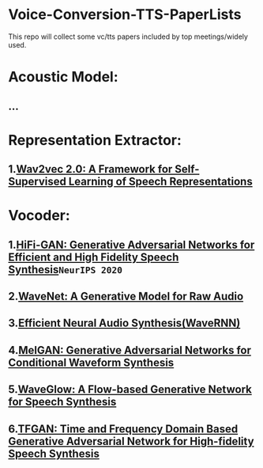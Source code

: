 # Voice-Conversion-TTS-PaperLists
This repo will collect some vc/tts papers included by top meetings/widely used.
# Acoustic Model:
## ...

# Representation Extractor:
## 1.[Wav2vec 2.0: A Framework for Self-Supervised Learning of Speech Representations](https://arxiv.org/abs/2006.11477)

# Vocoder:
## 1.[HiFi-GAN: Generative Adversarial Networks for Efficient and High Fidelity Speech Synthesis](https://arxiv.org/abs/2010.05646)`NeurIPS 2020`
## 2.[WaveNet: A Generative Model for Raw Audio](https://arxiv.org/abs/1609.03499)
## 3.[Efficient Neural Audio Synthesis(WaveRNN)](https://arxiv.org/abs/1609.03499)
## 4.[MelGAN: Generative Adversarial Networks for Conditional Waveform Synthesis](https://arxiv.org/abs/1910.06711)
## 5.[WaveGlow: A Flow-based Generative Network for Speech Synthesis](https://arxiv.org/abs/1811.00002)
## 6.[TFGAN: Time and Frequency Domain Based Generative Adversarial Network for High-fidelity Speech Synthesis](https://arxiv.org/abs/2011.12206)
